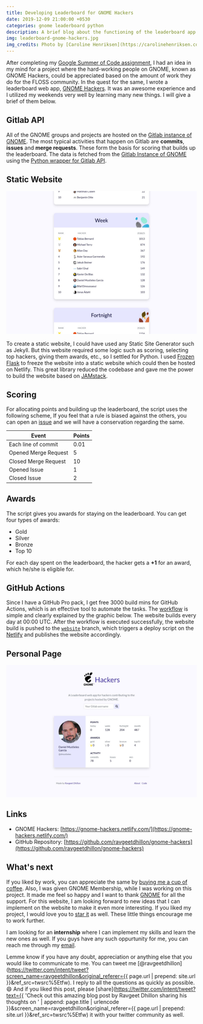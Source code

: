 ```yaml
---
title: Developing Leaderboard for GNOME Hackers
date: 2019-12-09 21:00:00 +0530
categories: gnome leaderboard python
description: A brief blog about the functioning of the leaderboard app for GNOME hackers.
img: leaderboard-gnome-hackers.jpg
img_credits: Photo by [Caroline Henriksen](https://carolinehenriksen.com) on [Google Photos](https://photos.google.com/share/AF1QipPqv9MoU2llzgv4BXQRLcB0Gwt_Mf76SRW6iVLOjQ4ewghdhA_qUt-EXpFj5mLH0w/photo/AF1QipOyv0XXaekPaSgIASabWh3Ui2d9cpTFFH_luho?key=QllvRWM4ekkwZGoxQTJDWDJxWHFOUGVjVDJWMmF3)
---
```


After completing my [Google Summer of Code assignment](/blog/final-report-gsoc-2019/), I had an idea in my mind for a project where the hard-working people on GNOME, known as GNOME Hackers, could be appreciated based on the amount of work they do for the FLOSS community. In the quest for the same, I wrote a leaderboard web app, [GNOME Hackers](https://gnome-hackers.netlify.com/). It was an awesome experience and I utilized my weekends very well by learning many new things. I will give a brief of them below.

## Gitlab API

All of the GNOME groups and projects are hosted on the [Gitlab instance of GNOME](http://gitlab.gnome.org/). The most typical activities that happen on Gitlab are **commits**, **issues** and **merge requests**. These form the basis for scoring that builds up the leaderboard. The data is fetched from the [Gitlab Instance of GNOME](https://gitlab.gnome.org/) using the [Python wrapper for Gitlab API](https://github.com/python-gitlab/python-gitlab/).

## Static Website

![Landing page for GNOME Hackers :c-shadow](/assets/img/blog/gnome-hackers-main.jpg)

To create a static website, I could have used any Static Site Generator such as Jekyll. But this website required some logic such as scoring, selecting top hackers, giving them awards, etc., so I settled for Python. I used [Frozen Flask](https://pythonhosted.org/Frozen-Flask/) to freeze the website into a static website which could then be hosted on Netlify. This great library reduced the codebase and gave me the power to build the website based on [JAMstack](https://jamstack.org/).

## Scoring

For allocating points and building up the leaderboard, the script uses the following scheme, If you feel that a rule is biased against the others, you can open an [issue](https://github.com/ravgeetdhillon/gnome-hackers/issues) and we will have a conservation regarding the same.

| Event  | Points |
| ------------- | ------------- |
| Each line of commit | 0.01 |
| Opened Merge Request | 5 |
| Closed Merge Request | 10 |
| Opened Issue | 1 |
| Closed Issue | 2 |

## Awards

The script gives you awards for staying on the leaderboard. You can get four types of awards:

* Gold
* Silver
* Bronze
* Top 10

For each day spent on the leaderboard, the hacker gets a **+1** for an award, which he/she is eligible for.

## GitHub Actions

Since I have a GitHub Pro pack, I get free 3000 build mins for GitHub Actions, which is an effective tool to automate the tasks. The [workflow](https://github.com/ravgeetdhillon/gnome-hackers/actions) is simple and clearly explained by the graphic below. The website builds every day at 00:00 UTC. After the workflow is executed successfully, the website build is pushed to the [`website`](https://github.com/ravgeetdhillon/gnome-hackers/tree/website) branch, which triggers a deploy script on the [Netlify](https://app.netlify.com/sites/gnome-hackers/deploys) and publishes the website accordingly.

## Personal Page

![Personal Profile page for GNOME Hackers :c-shadow](/assets/img/blog/gnome-hackers-personal-profile.jpg)

## Links

* GNOME Hackers: [https://gnome-hackers.netlify.com/](https://gnome-hackers.netlify.com/)
* GitHub Repository: [https://github.com/ravgeetdhillon/gnome-hackers](https://github.com/ravgeetdhillon/gnome-hackers)

## What's next

If you liked by work, you can appreciate the same by [buying me a cup of coffee](https://www.buymeacoffee.com/ravgeetdhillon). Also, I was given GNOME Membership, while I was working on this project. It made me feel so happy and I want to thank [GNOME](https://gnome.org/) for all the support. For this website, I am looking forward to new ideas that I can implement on the website to make it even more interesting. If you liked my project, I would love you to [star it](https://github.com/ravgeetdhillon/gnome-hackers) as well. These little things encourage me to work further.

I am looking for an **internship** where I can implement my skills and learn the new ones as well. If you guys have any such oppurtunity for me, you can reach me through my [email](mailto:ravgeetdhillon@gmail.com).

Lemme know if you have any doubt, appreciation or anything else that you would like to communicate to me. You can tweet me [@ravgeetdhillon](https://twitter.com/intent/tweet?screen_name=ravgeetdhillon&original_referer={{ page.url | prepend: site.url }}&ref_src=twsrc%5Etfw). I reply to all the questions as quickly as possible. 😄 And if you liked this post, please [share](https://twitter.com/intent/tweet?text={{ 'Check out this amazing blog post by Ravgeet Dhillon sharing his thoughts on ' | append: page.title | urlencode }}&screen_name=ravgeetdhillon&original_referer={{ page.url | prepend: site.url }}&ref_src=twsrc%5Etfw) it with your twitter community as well.
